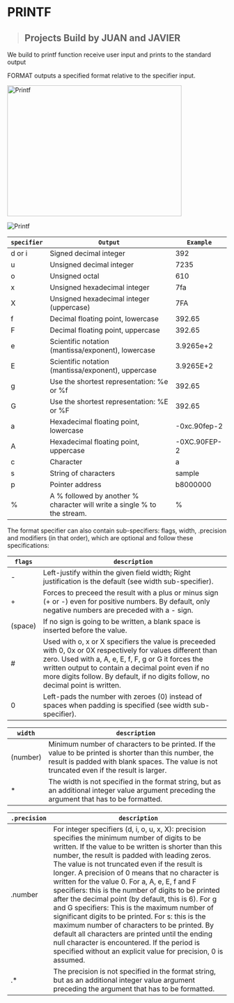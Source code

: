 # PRINTF

> ##  Projects Build by JUAN and JAVIER


We build to printf function receive user input and prints to the standard output


FORMAT outputs a specified format relative to the specifier input.

<img src="https://i.ytimg.com/vi/mZFdyoZhUb4/maxresdefault.jpg" alt="Printf" width="400" height="300">

![Printf](https://upload.wikimedia.org/wikipedia/commons/thumb/2/2c/Printf.svg/700px-Printf.svg.png)



| `specifier`|	`Output` |	`Example` |
| --------- | --------- | --------- |
| d or i|	Signed decimal integer|	392 |
|u	|Unsigned decimal integer|	7235|
|o	|Unsigned octal|	610|
|x	|Unsigned hexadecimal integer|	7fa|
|X	|Unsigned hexadecimal integer (uppercase)|	7FA|
|f	|Decimal floating point, lowercase|	392.65|
|F	|Decimal floating point, uppercase|	392.65|
|e	|Scientific notation (mantissa/exponent), lowercase|	3.9265e+2|
|E	|Scientific notation (mantissa/exponent), uppercase|	3.9265E+2|
|g	|Use the shortest representation: %e or %f|	392.65|
|G	|Use the shortest representation: %E or %F|	392.65|
|a	|Hexadecimal floating point, lowercase|	-0xc.90fep-2|
|A	|Hexadecimal floating point, uppercase|	-0XC.90FEP-2|
|c	|Character|	a|
|s	|String of characters|	sample|
|p	|Pointer address|	b8000000|
|%	|A % followed by another % character will write a single % to the stream.|	%|

The format specifier can also contain sub-specifiers: flags, width, .precision and modifiers (in that order), which are optional and follow these specifications:

| `flags`|	`description`|
| -------- | ------------ |
| -	|Left-justify within the given field width; Right justification is the default (see width sub-specifier).|
| +	| Forces to preceed the result with a plus or minus sign (+ or -) even for positive numbers. By default, only negative numbers are preceded with a - sign.|
| (space)|	If no sign is going to be written, a blank space is inserted before the value.|
| #	|Used with o, x or X specifiers the value is preceeded with 0, 0x or 0X respectively for values different than zero. Used with a, A, e, E, f, F, g or G it forces the written output to contain a decimal point even if no more digits follow. By default, if no digits follow, no decimal point is written.|
|0	|Left-pads the number with zeroes (0) instead of spaces when padding is specified (see width sub-specifier).|

| `width` |	`description`|
| --------- | -------- |
| (number) |	Minimum number of characters to be printed. If the value to be printed is shorter than this number, the result is padded with blank spaces. The value is not truncated even if the result is larger.|
| *	|The width is not specified in the format string, but as an additional integer value argument preceding the argument that has to be formatted.|

| `.precision` | 	`description`|
| ------------ | ------------ |
| .number	| For integer specifiers (d, i, o, u, x, X): precision specifies the minimum number of digits to be written. If the value to be written is shorter than this number, the result is padded with leading zeros. The value is not truncated even if the result is longer. A precision of 0 means that no character is written for the value 0. For a, A, e, E, f and F specifiers: this is the number of digits to be printed after the decimal point (by default, this is 6). For g and G specifiers: This is the maximum number of significant digits to be printed. For s: this is the maximum number of characters to be printed. By default all characters are printed until the ending null character is encountered. If the period is specified without an explicit value for precision, 0 is assumed.|
| .*	|The precision is not specified in the format string, but as an additional integer value argument preceding the argument that has to be formatted.|